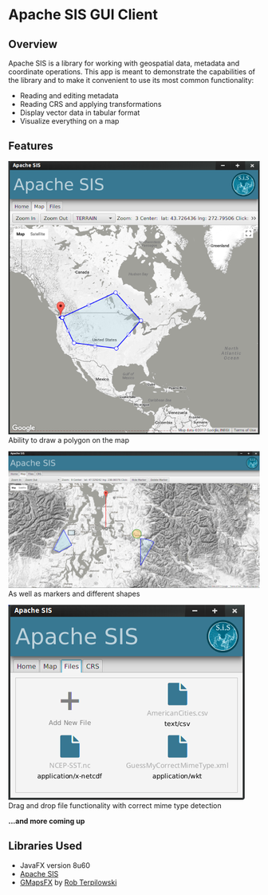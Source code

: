 
# Apache SIS GUI Client

## Overview
Apache SIS is a library for working with geospatial data, metadata and coordinate operations.
This app is meant to demonstrate the capabilities of the library and to make it convenient to use its most common functionality:

- Reading and editing metadata
- Reading CRS and applying transformations
- Display vector data in tabular format
- Visualize everything on a map

## Features

![polylines on map](screenshots/map-polyline.png)
Ability to draw a polygon on the map 

![shapes on map](screenshots/map-shapes-and-markers.png "Different Shapes on map")
As well as markers and different shapes

![file input](screenshots/file-correct-mime-type.png "Ability to drop input files and have their mime type correctly detected")
Drag and drop file functionality with correct mime type detection

**...and more coming up**

## Libraries Used

- JavaFX version 8u60
- [Apache SIS](http://sis.apache.org/) 
- [GMapsFX](http://rterp.github.io/GMapsFX/ ) by [Rob Terpilowski](https://github.com/rterp) 